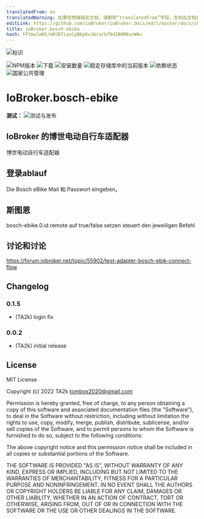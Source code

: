 ```yaml
---
translatedFrom: en
translatedWarning: 如果您想编辑此文档，请删除“translatedFrom”字段，否则此文档将再次自动翻译
editLink: https://github.com/ioBroker/ioBroker.docs/edit/master/docs/zh-cn/adapterref/iobroker.bosch-ebike/README.md
title: ioBroker.bosch-ebike
hash: FFYmulm05/mMJR7iazCpBbpKu3Ara/b79d2BHM6vzW8=
---
```

![标识](../../../en/adapterref/iobroker.bosch-ebike/admin/bosch-ebike.png)

![NPM版本](https://img.shields.io/npm/v/iobroker.bosch-ebike.svg)
![下载](https://img.shields.io/npm/dm/iobroker.bosch-ebike.svg)
![安装数量](https://iobroker.live/badges/bosch-ebike-installed.svg)
![稳定存储库中的当前版本](https://iobroker.live/badges/bosch-ebike-stable.svg)
![依赖状态](https://img.shields.io/david/TA2k/iobroker.bosch-ebike.svg)
![国家公共管理](https://nodei.co/npm/iobroker.bosch-ebike.png?downloads=true)

# IoBroker.bosch-ebike
**测试：** ![测试与发布](https://github.com/TA2k/ioBroker.bosch-ebike/workflows/Test%20and%20Release/badge.svg)

## IoBroker 的博世电动自行车适配器
博世电动自行车适配器

## 登录ablauf
Die Bosch eBike Mail 和 Passwort eingeben。

## 斯图恩
bosch-ebike.0.id.remote auf true/false setzen steuert den jeweiligen Befehl

## 讨论和讨论
<https://forum.iobroker.net/topic/55902/test-adapter-bosch-ebik-connect-flow>

## Changelog

### 0.1.5

- (TA2k) login fix

### 0.0.2

- (TA2k) initial release

## License

MIT License

Copyright (c) 2022 TA2k <tombox2020@gmail.com>

Permission is hereby granted, free of charge, to any person obtaining a copy
of this software and associated documentation files (the "Software"), to deal
in the Software without restriction, including without limitation the rights
to use, copy, modify, merge, publish, distribute, sublicense, and/or sell
copies of the Software, and to permit persons to whom the Software is
furnished to do so, subject to the following conditions:

The above copyright notice and this permission notice shall be included in all
copies or substantial portions of the Software.

THE SOFTWARE IS PROVIDED "AS IS", WITHOUT WARRANTY OF ANY KIND, EXPRESS OR
IMPLIED, INCLUDING BUT NOT LIMITED TO THE WARRANTIES OF MERCHANTABILITY,
FITNESS FOR A PARTICULAR PURPOSE AND NONINFRINGEMENT. IN NO EVENT SHALL THE
AUTHORS OR COPYRIGHT HOLDERS BE LIABLE FOR ANY CLAIM, DAMAGES OR OTHER
LIABILITY, WHETHER IN AN ACTION OF CONTRACT, TORT OR OTHERWISE, ARISING FROM,
OUT OF OR IN CONNECTION WITH THE SOFTWARE OR THE USE OR OTHER DEALINGS IN THE
SOFTWARE.
